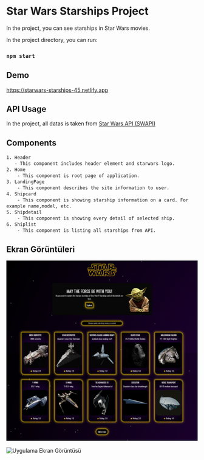 
# Star Wars Starships Project

In the project, you can see starships in Star Wars movies.

In the project directory, you can run:

### `npm start`


## Demo

https://starwars-starships-45.netlify.app


## API Usage

In the project, all datas is taken from [Star Wars API (SWAPI)](https://swapi.dev)


## Components

    1. Header
       - This component includes header element and starwars logo.
    2. Home
        - This component is root page of application.
    3. LandingPage
        - This component describes the site information to user.
    4. Shipcard
        - This component is showing starship information on a card. For example name,model, etc. 
    5. Shipdetail
        - This component is showing every detail of selected ship.
    6. Shiplist
        - This component is listing all starships from API.

  
## Ekran Görüntüleri

![Uygulama Ekran Görüntüsü](src/assets/screenshots/1.png)

![Uygulama Ekran Görüntüsü](src/assets/screenshots/3.png)
  
